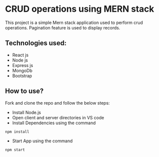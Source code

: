 # CRUD operations using MERN stack

This project is a simple Mern stack application used to perform crud operations. Pagination feature is used to display records.

## Technologies used:

- React js
- Node js
- Express js
- MongoDb
- Bootstrap

## How to use?

Fork and clone the repo and follow the below steps:

- Install Node.js
- Open client and server directories in VS code
- Install Dependencies using the command

```
npm install
```

- Start App using the command

```
npm start
```